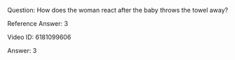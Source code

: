 Question: How does the woman react after the baby throws the towel away?

Reference Answer: 3

Video ID: 6181099606

Answer: 3

